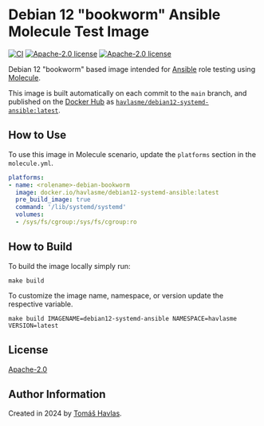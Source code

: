 Debian 12 "bookworm" Ansible Molecule Test Image
================================================

[![CI][gitlabci-image]][gitlabci-link]
[![Apache-2.0 license][dockerhub-image]][dockerhub-link]
[![Apache-2.0 license][license-image]][license-link]

Debian 12 "bookworm" based image intended for [Ansible](https://www.ansible.com/) role testing using [Molecule](https://ansible.readthedocs.io/projects/molecule/).

This image is built automatically on each commit to the `main` branch, and published on the [Docker Hub](https://hub.docker.com/) as [`havlasme/debian12-systemd-ansible:latest`](https://hub.docker.com/r/havlasme/debian12-systemd-ansible).

How to Use
----------

To use this image in Molecule scenario, update the `platforms` section in the `molecule.yml`.

```yaml title="molecule.yml"
platforms:
- name: <rolename>-debian-bookworm
  image: docker.io/havlasme/debian12-systemd-ansible:latest
  pre_build_image: true
  command: '/lib/systemd/systemd'
  volumes:
  - /sys/fs/cgroup:/sys/fs/cgroup:ro
```

How to Build
------------

To build the image locally simply run:

```shell
make build
```

To customize the image name, namespace, or version update the respective variable.

```shell
make build IMAGENAME=debian12-systemd-ansible NAMESPACE=havlasme VERSION=latest
```

License
-------

[Apache-2.0][license-link]

Author Information
------------------

Created in 2024 by [Tomáš Havlas](https://havlas.me/).


[license-image]: https://img.shields.io/badge/license-Apache2.0-blue.svg?style=flat-square
[license-link]: LICENSE

[dockerhub-image]: https://img.shields.io/docker/pulls/havlasme/debian12-systemd-ansible?style=flat-square
[dockerhub-link]: https://hub.docker.com/r/havlasme/debian12-systemd-ansible

[gitlabci-image]: https://img.shields.io/gitlab/pipeline-status/havlas.me/docker-debian12-systemd-ansible?style=flat-square
[gitlabci-link]: https://gitlab.com/havlas.me/docker-debian12-systemd-ansible/-/pipelines
